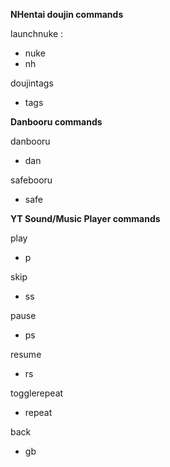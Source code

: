 **NHentai doujin commands**

launchnuke : 
- nuke 
- nh 

doujintags 
- tags

**Danbooru commands**

danbooru
- dan 

safebooru 
- safe 

**YT Sound/Music Player commands**

play 
- p 

skip 
- ss 

pause
- ps

resume 
- rs

togglerepeat
- repeat

back 
- gb 
